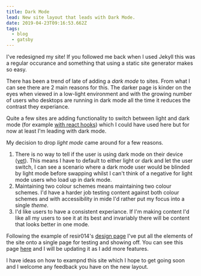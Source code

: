 ```yaml
---
title: Dark Mode
lead: New site layout that leads with Dark Mode.
date: 2019-04-23T09:16:53.662Z
tags:
  - blog
  - gatsby
---
```

I've redesigned my site! If you followed me back when I used Jekyll this was a regular occurance and something that using a static site generator makes so easy.

There has been a trend of late of adding a _dark mode_ to sites. From what I can see there are 2 main reasons for this. The darker page is kinder on the eyes when viewed in a low-light environment and with the growing number of users who desktops are running in dark mode all the time it reduces the contrast they experiance.

Quite a few sites are adding functionality to switch between light and dark mode (for example [with react hooks](https://smakosh.com/how-to-add-dark-mode-easily-with-a-custom-react-hook)) which I could have used here but for now at least I'm leading with dark mode.

My decision to drop _light mode_ came around for a few reasons.

1. There is no way to tell if the user is using dark mode on their device ([yet](https://caniuse.com/#feat=prefers-color-scheme)). This means I have to default to either light or dark and let the user switch, I can see a scenario where a dark mode user would be blinded by light mode before swapping whilst I can't think of a negative for light mode users who load up in dark mode.
2. Maintaining two colour schemes means maintaining two colour schemes. I'd have a harder job testing content against both colour schemes and with accessibility in mide I'd rather put my focus into a single _theme_.
3. I'd like users to have a consistent experiance. If I'm making content I'd like all my users to see it at its best and invariably there will be content that looks better in one mode.

Following the example of resir014's [design page](https://resir014.xyz/design/) I've put all the elements of the site onto a single page for testing and showing off. You can see this page [here](/elements) and I will be updating it as I add more features.

I have ideas on how to exampnd this site which I hope to get going soon and I welcome any feedback you have on the new layout.
